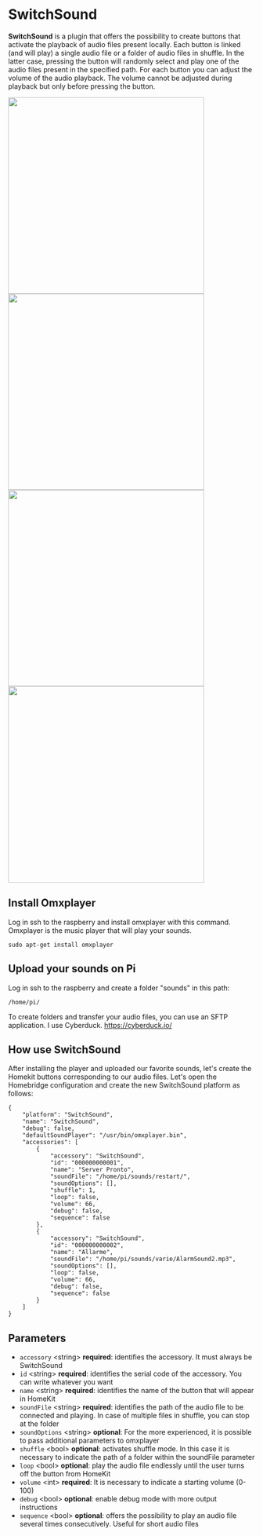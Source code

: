 # SwitchSound

**SwitchSound** is a plugin that offers the possibility to create buttons that activate the playback of audio files present locally.
Each button is linked (and will play) a single audio file or a folder of audio files in shuffle.
In the latter case, pressing the button will randomly select and play one of the audio files present in the specified path.
For each button you can adjust the volume of the audio playback. The volume cannot be adjusted during playback but only before pressing the button.

<img src="https://dl.dropboxusercontent.com/s/ku7y2oraedf9edn/01.jpg" align="center" height="400">
<img src="https://dl.dropboxusercontent.com/s/01ukrl9gh47u4v5/02.jpg" align="center" height="400">
<img src="https://dl.dropboxusercontent.com/s/8s03fkwgeybrewg/03.jpg" align="center" height="400">
<img src="https://dl.dropboxusercontent.com/s/24kvtmpr9tjsd2y/04.jpg" align="center" height="400">


## Install Omxplayer
Log in ssh to the raspberry and install omxplayer with this command. Omxplayer is the music player that will play your sounds.

```code
sudo apt-get install omxplayer
```

## Upload your sounds on Pi
Log in ssh to the raspberry and create a folder "sounds" in this path:

```code
/home/pi/
```

To create folders and transfer your audio files, you can use an SFTP application. I use Cyberduck.
https://cyberduck.io/

## How use SwitchSound
After installing the player and uploaded our favorite sounds, let's create the Homekit buttons corresponding to our audio files.
Let's open the Homebridge configuration and create the new SwitchSound platform as follows:

```code
{
    "platform": "SwitchSound",
    "name": "SwitchSound",
    "debug": false,
    "defaultSoundPlayer": "/usr/bin/omxplayer.bin",
    "accessories": [
        {
            "accessory": "SwitchSound",
            "id": "000000000001",
            "name": "Server Pronto",
            "soundFile": "/home/pi/sounds/restart/",
            "soundOptions": [],
            "shuffle": 1,
            "loop": false,
            "volume": 66,
            "debug": false,
            "sequence": false
        },
        {
            "accessory": "SwitchSound",
            "id": "000000000002",
            "name": "Allarme",
            "soundFile": "/home/pi/sounds/varie/AlarmSound2.mp3",
            "soundOptions": [],
            "loop": false,
            "volume": 66,
            "debug": false,
            "sequence": false
        }
    ]
}
```

## Parameters
* `accessory` \<string\> **required**: identifies the accessory. It must always be SwitchSound
* `id` \<string\> **required**: identifies the serial code of the accessory. You can write whatever you want
* `name` \<string\> **required**: identifies the name of the button that will appear in HomeKit
* `soundFile` \<string\> **required**: identifies the path of the audio file to be connected and playing. In case of multiple files in shuffle, you can stop at the folder
* `soundOptions` \<string\> **optional**: For the more experienced, it is possible to pass additional parameters to omxplayer
* `shuffle` \<bool\> **optional**: activates shuffle mode. In this case it is necessary to indicate the path of a folder within the soundFile parameter
* `loop` \<bool\> **optional**: play the audio file endlessly until the user turns off the button from HomeKit
* `volume` \<int\> **required**: It is necessary to indicate a starting volume (0-100)
* `debug` \<bool\> **optional**: enable debug mode with more output instructions
* `sequence` \<bool\> **optional**: offers the possibility to play an audio file several times consecutively. Useful for short audio files
